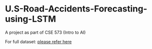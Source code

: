 # U.S-Road-Accidents-Forecasting-using-LSTM
A project as part of CSE 573 (Intro to AI)

For full dataset:   [please refer here](https://arxiv.org/abs/1906.05409)
